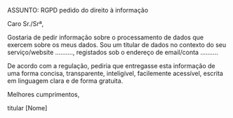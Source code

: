 ASSUNTO: RGPD pedido do direito à informação

Caro Sr./Srª,

Gostaria de pedir informação sobre o processamento de dados que exercem sobre os meus dados. Sou um titular de dados no contexto do seu serviço/website .........., registados sob o endereço de email/conta ..........

De acordo com a regulação, pediria que entregasse esta informação de uma forma concisa, transparente, inteligível, facilemente acessível, escrita em linguagem clara e de forma gratuita.

Melhores cumprimentos,

titular [Nome]
